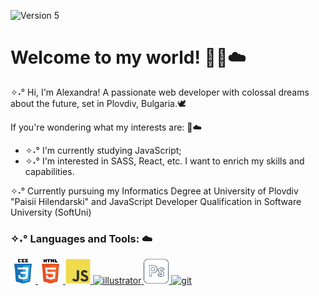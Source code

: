 ![Version 5](https://github.com/AllexandraWEB/AllexandraWEB/assets/132084537/dd7d790c-b7d2-45c2-a717-cb937d6230e0)
# Welcome to my world! 📜📔☁️

✧˖° Hi, I'm Alexandra! A passionate web developer with colossal dreams about the future, set in Plovdiv, Bulgaria.🕊️

If you're wondering what my interests are: 🦢☁️
* ✧˖° I'm currently studying JavaScript;
* ✧˖° I'm interested in SASS, React, etc. I want to enrich my skills and capabilities.

✧˖° Currently pursuing my Informatics Degree at University of Plovdiv "Paisii Hilendarski" and JavaScript Developer Qualification in Software University (SoftUni)

<h3 align="left">✧˖° Languages and Tools: ☁️</h3>
<p align="left"> <a href="https://www.w3schools.com/css/" target="_blank" rel="noreferrer"> <img src="https://raw.githubusercontent.com/devicons/devicon/master/icons/css3/css3-original-wordmark.svg" alt="css3" width="40" height="40"/> </a> <a href="https://www.w3.org/html/" target="_blank" rel="noreferrer"> <img src="https://raw.githubusercontent.com/devicons/devicon/master/icons/html5/html5-original-wordmark.svg" alt="html5" width="40" height="40"/> </a> <a href="https://developer.mozilla.org/en-US/docs/Web/JavaScript" target="_blank" rel="noreferrer"> <img src="https://raw.githubusercontent.com/devicons/devicon/master/icons/javascript/javascript-original.svg" alt="javascript" width="40" height="40"/> </a> <a href="https://www.adobe.com/in/products/illustrator.html" target="_blank" rel="noreferrer"> <img src="https://www.vectorlogo.zone/logos/adobe_illustrator/adobe_illustrator-icon.svg" alt="illustrator" width="40" height="40"/> </a>  <a href="https://www.photoshop.com/en" target="_blank" rel="noreferrer"> <img src="https://raw.githubusercontent.com/devicons/devicon/master/icons/photoshop/photoshop-line.svg" alt="photoshop" width="40" height="40"/> </a> <a href="https://git-scm.com/" target="_blank" rel="noreferrer"> <img src="https://www.vectorlogo.zone/logos/git-scm/git-scm-icon.svg" alt="git" width="40" height="40"/> </a> </p> 


